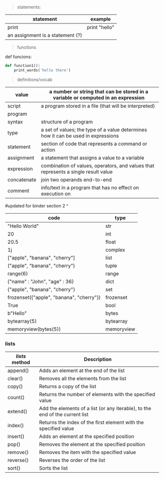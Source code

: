 > statements:

statement | example
-------|-------
print | print "hello"
an assignment is a statement (?)|


>functions

def funcions:
```python
def function1():
    print_words('hello there')
```

>definitions/vocab

value | a number or string that can be stored in a variable or computed in an expression
---|---
script | a program stored in a file (that will be interpreted)
program |
syntax | structure of a program
type | a set of values; the type of a value determines how it can be used in expressions
statement | section of code that represents a command or action
assignment | a statement that assigns a value to a variable
expression | combination of values, operators, and values that represents a single result value
concatenate | join two operands end-to-end
comment | info/text in a program that has no effect on execution on

#updated for binder section 2 ^



code | type
---|---
"Hello World" |	str
20 | int
20.5 | float
 1j	| complex
 ["apple", "banana", "cherry"] |	list
 ("apple", "banana", "cherry")	| tuple
 range(6)	| range
 {"name" : "John", "age" : 36}	| dict
 {"apple", "banana", "cherry"}	| set
 frozenset({"apple", "banana", "cherry"})	| frozenset
 True |	bool
 b"Hello"	| bytes
 bytearray(5)	| bytearray
 memoryview(bytes(5))	| memoryview



### lists 
 *lists* method | Description
 ---|---
 append() | Adds an element at the end of the list
 clear() |	Removes all the elements from the list
 copy() |	Returns a copy of the list
 count() |	Returns the number of elements with the specified value
 extend()	| Add the elements of a list (or any iterable), to the end of the current list
 index() | Returns the index of the first element with the specified value
 insert()	| Adds an element at the specified position
 pop() | Removes the element at the specified position
 remove()	| Removes the item with the specified value
 reverse() |	Reverses the order of the list
 sort() |	Sorts the list
